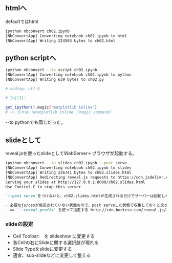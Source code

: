 
## htmlへ
defaultではhtml

```sh:notebook_convert_deafault.sh
ipython nbconvert ch02.ipynb
[NbConvertApp] Converting notebook ch02.ipynb to html
[NbConvertApp] Writing 224503 bytes to ch02.html
```

## python scriptへ

```py3:notebook_convert_to_script.sh
ipython nbconvert --to script ch02.ipynb
[NbConvertApp] Converting notebook ch02.ipynb to python
[NbConvertApp] Writing 639 bytes to ch02.py
```

```py3:notebook_convert_to_script.sh
# coding: utf-8

# In[13]:

get_ipython().magic('matplotlib inline')
# -> 元々は、%matplotlib inline　(magic command)
```

--to pythonでも同じだった。

## slideとして
reveal.jsを使ったslideとしてWebServer＋ブラウザが起動する。

```py3:notebook_convert_for_slide_server.sh
ipython nbconvert --to slides ch02.ipynb --post serve
[NbConvertApp] Converting notebook ch02.ipynb to slides
[NbConvertApp] Writing 226741 bytes to ch02.slides.html
[NbConvertApp] Redirecting reveal.js requests to https://cdn.jsdelivr.net/reveal.js/2.6.2
Serving your slides at http://127.0.0.1:8000/ch02.slides.html
Use Control-C to stop this server
```

```slides.md
`--post serve`をつけないと、ch02.slides.htmlが生成されるだけでサーバーは起動しない。

- 必要なjs/cssが用意されていない状態なので、post serveした状態で収集しておくと良さそう？
- => `--reveal-prefix` を使って指定する http://cdn.bootcss.com/reveal.js/3.1.0
```

### slideの設定
- Cell Toolbar:　を slideshow に変更する
- 各Cellの右にSlideに関する選択肢が現れる
- Slide Typeをslideに変更する
- 適宜、sub-slideなどに変更して整える
